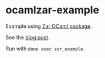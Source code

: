 # ocamlzar-example
Example using [Zar OCaml package](https://github.com/bagnalla/ocamlzar).

See the [blog post](https://bagnalla.github.io/posts/zar.html).

Run with `dune exec zar_example`.
